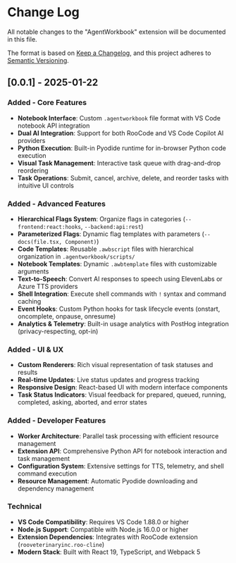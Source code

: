 # Change Log

All notable changes to the "AgentWorkbook" extension will be documented in this file.

The format is based on [Keep a Changelog](http://keepachangelog.com/), and this project adheres to [Semantic Versioning](http://semver.org/).

## [0.0.1] - 2025-01-22

### Added - Core Features
- **Notebook Interface**: Custom `.agentworkbook` file format with VS Code notebook API integration
- **Dual AI Integration**: Support for both RooCode and VS Code Copilot AI providers
- **Python Execution**: Built-in Pyodide runtime for in-browser Python code execution
- **Visual Task Management**: Interactive task queue with drag-and-drop reordering
- **Task Operations**: Submit, cancel, archive, delete, and reorder tasks with intuitive UI controls

### Added - Advanced Features  
- **Hierarchical Flags System**: Organize flags in categories (`--frontend:react:hooks`, `--backend:api:rest`)
- **Parameterized Flags**: Dynamic flag templates with parameters (`--docs(file.tsx, Component)`)
- **Code Templates**: Reusable `.awbscript` files with hierarchical organization in `.agentworkbook/scripts/`
- **Notebook Templates**: Dynamic `.awbtemplate` files with customizable arguments
- **Text-to-Speech**: Convert AI responses to speech using ElevenLabs or Azure TTS providers
- **Shell Integration**: Execute shell commands with `!` syntax and command caching
- **Event Hooks**: Custom Python hooks for task lifecycle events (onstart, oncomplete, onpause, onresume)
- **Analytics & Telemetry**: Built-in usage analytics with PostHog integration (privacy-respecting, opt-in)

### Added - UI & UX
- **Custom Renderers**: Rich visual representation of task statuses and results
- **Real-time Updates**: Live status updates and progress tracking
- **Responsive Design**: React-based UI with modern interface components
- **Task Status Indicators**: Visual feedback for prepared, queued, running, completed, asking, aborted, and error states

### Added - Developer Features
- **Worker Architecture**: Parallel task processing with efficient resource management
- **Extension API**: Comprehensive Python API for notebook interaction and task management
- **Configuration System**: Extensive settings for TTS, telemetry, and shell command execution
- **Resource Management**: Automatic Pyodide downloading and dependency management

### Technical
- **VS Code Compatibility**: Requires VS Code 1.88.0 or higher
- **Node.js Support**: Compatible with Node.js 16.0.0 or higher
- **Extension Dependencies**: Integrates with RooCode extension (`rooveterinaryinc.roo-cline`)
- **Modern Stack**: Built with React 19, TypeScript, and Webpack 5